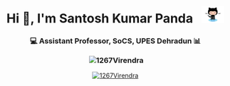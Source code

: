 <h1 align="center">Hi 👋, I'm Santosh Kumar Panda &nbsp; <img src="https://github.com/santoshpanda1995/santoshpanda1995/blob/main/Assets/cat.gif" width="50px"></h1>

<h3 align="center"> 💻 Assistant Professor, SoCS, UPES Dehradun 📊 <p>&nbsp;<img align="center" src="https://komarev.com/ghpvc/?username=1267Virendra&label=PROFILE+VIEWS" alt="1267Virendra" /></p></h3>

<p align="center"><a href="https://github.com/ryo-ma/github-profile-trophy"><img src="https://github-profile-trophy.vercel.app/?username=1267Virendra" alt="1267Virendra" /></a> </p>
